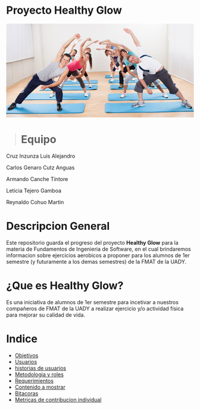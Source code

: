 # Proyecto Healthy Glow

![Ejercicios aerobicos](ejercicios-aerobicos.jpg)

> # Equipo
Cruz Inzunza Luis Alejandro

Carlos Genaro Cutz Anguas

Armando Canche Tíntore 

Leticia Tejero Gamboa 

Reynaldo Cohuo Martin 

# Descripcion General

Este repositorio guarda el progreso del proyecto **Healthy Glow** para la materia de Fundamentos de Ingenieria de Software, en el cual brindaremos informacion sobre ejercicios aerobicos a proponer para los alumnos de 1er semestre (y futuramente a los demas semestres) de la FMAT de la UADY.

# ¿Que es Healthy Glow?

Es una iniciativa de alumnos de 1er semestre para incetivar a nuestros compañeros de FMAT de la UADY a realizar ejercicio y/o actividad física para mejorar su calidad de vida.

# Indice
* [Objetivos](Documentacion/Objetivo.md)
* [Usuarios](Documentacion/Usuarios.md)
* [historias de usuarios](Documentacion/Historias_de_Usuarios.md)
* [Metodologia y roles](Documentacion/Metodologia_y_roles.md)
* [Requerimientos](Documentacion/Requerimientos.md)
* [Contenido a mostrar](Documentacion/Contenido)
* [Bitacoras](Documentacion/Bitacoras.md)
* [Metricas de contribucion individual](Documentacion/Metricas2)